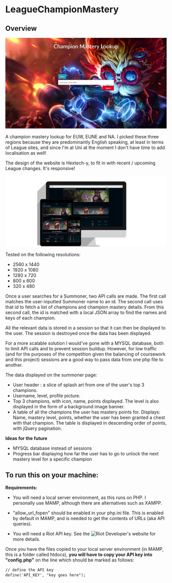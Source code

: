 LeagueChampionMastery
=====================

Overview
--------

![Homepage, containing a search bar and Heimerdinger's splash art](screenshots/homepage.jpg)

A champion mastery lookup for EUW, EUNE and NA. I picked these three regions because they are predominantly English speaking, at least in terms of League sites, and since I'm at Uni at the moment I don't have time to add localisation as well!

The design of the website is Hextech-y, to fit in with recent / upcoming League changes. It's responsive!

![Website displayed on a tablet, smartphone, and computer](screenshots/showcase.png)

Tested on the following resolutions:
* 2560 x 1440
* 1920 x 1080
* 1280 x 720
* 800 x 600
* 320 x 480
 
Once a user searches for a Summoner, two API calls are made. The first call matches the user-inputted Summoner name to an id. The second call uses that id to fetch a list of champions and champion mastery details. From this second call, the id is matched with a local JSON array to find the names and keys of each champion.

All the relevant data is stored in a session so that it can then be displayed to the user. The session is destroyed once the data has been displayed. 

For a more scalable solution I would've gone with a MYSQL database, both to limit API calls and to prevent session buildup. However, for low traffic (and for the purposes of the competition given the balancing of coursework and this project) sessions are a good way to pass data from one php file to another.

The data displayed on the summoner page:

* User header : a slice of splash art from one of the user's top 3 champions.
* Username, level, profile picture.
* Top 3 champions, with icon, name, points displayed. The level is also displayed in the form of a background image banner.
* A table of all the champions the user has mastery points for. Displays:
Name, mastery level, points, whether the user has been granted a chest with that champion. The table is displayed in descending order of points, with jQuery pagination.

**Ideas for the future**
* MYSQL database instead of sessions
* Progress bar displaying how far the user has to go to unlock the next mastery level for a specific champion

To run this on your machine:
----------------------------
**Requirements:**
* You will need a local server environment, as this runs on PHP. I personally use MAMP, although there are alternatives such as XAMPP.
* "allow_url_fopen" should be enabled in your php.ini file. This is enabled by default in MAMP, and is needed to get the contents of URLs (aka API queries).

* You will need a Riot API key. See the ![Riot Developer's website](https://developer.riotgames.com/docs/api-keys) for more details.

Once you have the files copied to your local server environment (in MAMP, this is a folder called htdocs), **you will have to copy your API key into "config.php"** on the line which should be marked as follows:

    // define the API key
    define('API_KEY', "key goes here");